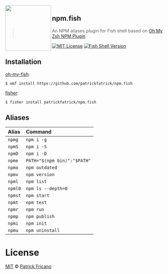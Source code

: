 <img src="https://cdn.rawgit.com/oh-my-fish/oh-my-fish/e4f1c2e0219a17e2c748b824004c8d0b38055c16/docs/logo.svg" align="left" width="144px" height="144px"/>

## npm.fish

> An NPM aliases plugin for Fish shell based on [Oh My Zsh NPM Plugin][omz-npm-plugin]

[![MIT License](https://img.shields.io/badge/license-MIT-007EC7.svg?style=flat-square)](/LICENSE)
[![Fish Shell Version](https://img.shields.io/badge/fish-v3.1.0-007EC7.svg?style=flat-square)](https://fishshell.com)

## Installation

[oh-my-fish][omf-link]:

```fish
$ omf install https://github.com/patrickfatrick/npm.fish
```

[fisher][fisher-link]:
```fish
$ fisher install patrickfatrick/npm.fish
```

## Aliases

| Alias   | Command                      |
|:------  |:-----------------------------|
| `npmg`  | `npm i -g`                   |
| `npmS`  | `npm i -S`                   |
| `npmD`  | `npm i -D`                   |
| `npme`  | `PATH="$(npm bin)":"$PATH"`  |
| `npmo`  | `npm outdated`               |
| `npmv`  | `npm version`                |
| `npml`  | `npm list`                   |
| `npml0` | `npm ls --depth=0`           |
| `npmst` | `npm start`                  |
| `npmt`  | `npm test`                   |
| `npmr`  | `npm run`                    |
| `npmp`  | `npm publish`                |
| `npmi`  | `npm init`                   |
| `npmu`  | `npm uninstall`              |

# License

[MIT][mit] © [Patrick Fricano][author]

[mit]:            https://opensource.org/licenses/MIT
[author]:         https://github.com/patrickfatrick
[omf-link]:       https://www.github.com/oh-my-fish/oh-my-fish
[fisher-link]:    https://github.com/jorgebucaran/fisher

[license-badge]:  https://img.shields.io/badge/license-MIT-007EC7.svg?style=flat-square
[omz-npm-plugin]: https://github.com/ohmyzsh/ohmyzsh/tree/master/plugins/npm